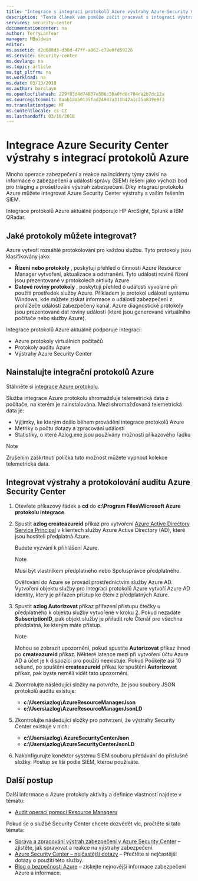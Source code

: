 ```yaml
---
title: "Integrace s integrací protokolů Azure výstrahy Azure Security Center | Microsoft Docs"
description: "Tento článek vám pomůže začít pracovat s integrací výstrahy Security Center s integrací protokolů Azure."
services: security-center
documentationcenter: na
author: TerryLanfear
manager: MBaldwin
editor: 
ms.assetid: d2d088d3-d38d-47ff-a062-c78e0fd59226
ms.service: security-center
ms.devlang: na
ms.topic: article
ms.tgt_pltfrm: na
ms.workload: na
ms.date: 03/13/2018
ms.author: barclayn
ms.openlocfilehash: 229f83d4d74837e506c30a0fd8c704da2b7dc12a
ms.sourcegitcommit: 8aab1aab0135fad24987a311b42a1c25a839e9f3
ms.translationtype: MT
ms.contentlocale: cs-CZ
ms.lasthandoff: 03/16/2018
---
```

# <a name="integrating-azure-security-center-alerts-with-azure-log-integration"></a>Integrace Azure Security Center výstrahy s integrací protokolů Azure
Mnoho operace zabezpečení a reakce na incidenty týmy závisí na informace o zabezpečení a událostí správy (SIEM) řešení jako výchozí bod pro triaging a prošetřování výstrah zabezpečení. Díky integraci protokolu Azure můžete integrovat Azure Security Center výstrahy s vaším řešením SIEM.

Integrace protokolů Azure aktuálně podporuje HP ArcSight, Splunk a IBM QRadar.

## <a name="what-logs-can-i-integrate"></a>Jaké protokoly můžete integrovat?
Azure vytvoří rozsáhlé protokolování pro každou službu. Tyto protokoly jsou klasifikovány jako:

* **Řízení nebo protokoly** , poskytují přehled o činnosti Azure Resource Manager vytvoření, aktualizace a odstranění. Tyto události rovině řízení jsou prezentované v protokolech aktivity Azure
* **Datové roviny protokoly** , poskytují přehled o události vyvolané při použití prostředek služby Azure. Příkladem je protokol událostí systému Windows, kde můžete získat informace o události zabezpečení z prohlížeče událostí zabezpečený kanál. Azure diagnostické protokoly jsou prezentované dat roviny událostí (které jsou generované virtuálního počítače nebo služby Azure).

Integrace protokolů Azure aktuálně podporuje integraci:

* Azure protokoly virtuálních počítačů
* Protokoly auditu Azure
* Výstrahy Azure Security Center

## <a name="install-azure-log-integration"></a>Nainstalujte integrační protokolů Azure
Stáhněte si [integrace Azure protokolu](https://www.microsoft.com/download/details.aspx?id=53324).

Služba integrace Azure protokolu shromažďuje telemetrická data z počítače, na kterém je nainstalována.  Mezi shromažďovaná telemetrická data je:

* Výjimky, ke kterým došlo během provádění integrace protokolů Azure
* Metriky o počtu dotazy a zpracování událostí
* Statistiky, o které Azlog.exe jsou používány možnosti příkazového řádku

> [!NOTE]
> Zrušením zaškrtnutí políčka tuto možnost můžete vypnout kolekce telemetrická data.
>
>

## <a name="integrate-azure-audit-logs-and-security-center-alerts"></a>Integrovat výstrahy a protokolování auditu Azure Security Center
1. Otevřete příkazový řádek a **cd** do **c:\Program Files\Microsoft Azure protokolu integrace**.
2. Spustit **azlog createazureid** příkaz pro vytvoření [Azure Active Directory Service Principal](../active-directory/active-directory-application-objects.md) v klientech služby Azure Active Directory (AD), které jsou hostiteli předplatná Azure.

    Budete vyzváni k přihlášení Azure.

   > [!NOTE]
   > Musí být vlastníkem předplatného nebo Spolusprávce předplatného.
   >
   >

    Ověřování do Azure se provádí prostřednictvím služby Azure AD.  Vytvoření objektu služby pro integraci protokolů Azure vytvoří Azure AD identity, který je přiřazen přístup ke čtení z předplatných Azure.
3. Spustit **azlog Autorizovat <SubscriptionID>**  příkaz přiřazení přístupu čtečky u předplatného k objektu služby vytvořené v kroku 2. Pokud nezadáte **SubscriptionID**, pak objekt služby je přiřadit role Čtenář pro všechna předplatná, ke kterým máte přístup.

   > [!NOTE]
   > Mohou se zobrazit upozornění, pokud spustíte **Autorizovat** příkaz ihned po **createazureid** příkaz. Některé latence mezi při vytvoření účtu Azure AD a účet je k dispozici pro použití neexistuje. Pokud Počkejte asi 10 sekund, po spuštění **createazureid** příkaz ke spuštění **Autorizovat** příkaz, pak byste neměli vidět tato upozornění.
   >
   >
4. Zkontrolujte následující složky na potvrďte, že jsou soubory JSON protokolů auditu existuje:

   * **c:\Users\azlog\AzureResourceManagerJson**
   * **c:\Users\azlog\AzureResourceManagerJsonLD**
5. Zkontrolujte následující složky pro potvrzení, že výstrahy Security Center existuje v nich:

   * **c:\Users\azlog\ AzureSecurityCenterJson**
   * **c:\Users\azlog\AzureSecurityCenterJsonLD**
6. Nakonfigurujte konektor systému SIEM souboru předávání do příslušné složky. Postup se liší podle SIEM, kterou používáte.

## <a name="next-steps"></a>Další postup
Další informace o Azure protokoly aktivity a definice vlastností najdete v tématu:

* [Audit operací pomocí Resource Manageru](../azure-resource-manager/resource-group-audit.md)

Pokud se o službě Security Center chcete dozvědět víc, pročtěte si tato témata:

* [Správa a zpracování výstrah zabezpečení v Azure Security Center](security-center-managing-and-responding-alerts.md) – zjistěte, jak spravovat a reakce na výstrahy zabezpečení.
* [Azure Security Center – nejčastější dotazy](security-center-faq.md) – Přečtěte si nejčastější dotazy o použití této služby.
* [Blog o bezpečnosti Azure](http://blogs.msdn.com/b/azuresecurity/) – získejte nejnovější informace zabezpečení Azure a informace.
